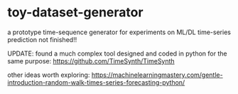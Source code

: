 # toy-dataset-generator
a prototype time-sequence generator for experiments on ML/DL time-series prediction
not finished!!

UPDATE:
found a much complex tool designed and coded in python for the same purpose:
https://github.com/TimeSynth/TimeSynth

other ideas worth exploring:
https://machinelearningmastery.com/gentle-introduction-random-walk-times-series-forecasting-python/
